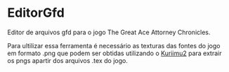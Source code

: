 # EditorGfd
Editor de arquivos gfd para o jogo The Great Ace Attorney Chronicles.

Para ultilizar essa ferramenta é necessário as texturas das fontes do jogo em formato .png que podem 
ser obtidas utilizando o [Kuriimu2](https://github.com/FanTranslatorsInternational/Kuriimu2) para extrair os pngs apartir dos arquivos .tex do jogo.
